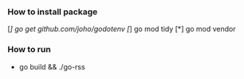 ### How to install package

[*] go get github.com/joho/godotenv
[*] go mod tidy
[*] go mod vendor

### How to run

- go build && ./go-rss
